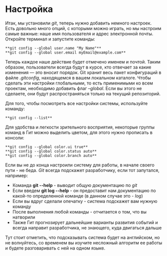 # Настройка

Итак, мы установили *git*, теперь нужно добавить немного настроек. Есть довольно много опций, с которыми можно играть, но мы настроим самые важные: наше имя пользователя и адрес электронной почты. Откройте терминал и запустите команды:
```
**git config --global user.name "My Name"**
**git config --global user.email myEmail@example.com**
```
Теперь каждое наше действие будет отмечено именем и почтой. Таким образом, пользователи всегда будут в курсе, кто отвечает за какие изменения — это вносит порядок.
Git хранит весь пакет конфигураций в файле *.gitconfig*, находящемся в вашем локальном каталоге. Чтобы сделать эти настройки глобальными, то есть применимыми ко всем проектам, необходимо добавить флаг –*global*. Если вы этого не сделаете, они будут распространяться только на текущий репозиторий.

Для того, чтобы посмотреть все настройки системы, используйте команду:
```
**git config --list**
```
Для удобства и легкости зрительного восприятия, некоторые группы команд в Гит можно выделить цветом, для этого нужно прописать в консоли:
```
**git config --global color.ui true**
**git config --global color.status auto**
**git config --global color.branch auto**
```
Если вы не до конца настроили систему для работы, в начале своего пути - не беда. *Git* всегда подскажет разработчику, если тот запутался, например:

- Команда **git --help** - выводит общую документацию по *git*
- Если введем **git log --help** - он предоставит нам документацию по какой-то определенной команде (в данном случае это - *log*)
- Если вы вдруг сделали опечатку - система подскажет вам нужную команду
- После выполнения любой команды - отчитается о том, что вы натворили
- Также Гит прогнозирует дальнейшие варианты развития событий и всегда направит разработчика, не знающего, куда двигаться дальше

Тут стоит отметить, что подсказывать система будет на английском, но не волнуйтесь, со временем вы изучите несложный алгоритм ее работы и будете разговаривать с ней на одном языке.